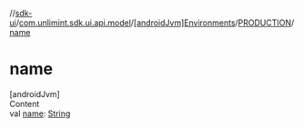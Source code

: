 //[sdk-ui](../../../../index.md)/[com.unlimint.sdk.ui.api.model](../../index.md)/[[androidJvm]Environments](../index.md)/[PRODUCTION](index.md)/[name](name.md)



# name  
[androidJvm]  
Content  
val [name](name.md): [String](https://kotlinlang.org/api/latest/jvm/stdlib/kotlin/-string/index.html)  



